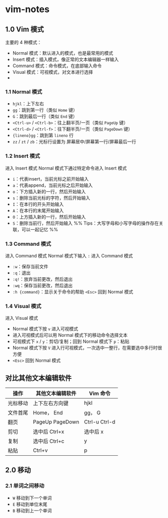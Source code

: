 # vim-notes

## 1.0 Vim 模式

主要的 4 种模式：
- Normal 模式：默认进入的模式，也是最常用的模式
- Insert 模式：插入模式，像正常的文本编辑器一样输入
- Command 模式：命令模式，在底部输入命令
- Visual 模式：可视模式，对文本进行选择
- 
### 1.1 Normal 模式

- `hjkl`：上下左右
- `gg`：跳到第一行（类似  `Home`  键）
- `G`：跳到最后一行（类似  `End`  键）
- `<Ctrl-u>` / `<Ctrl-b>`：往上翻半⻚/一⻚（类似  `PageUp`  键）
- `<Ctrl-d>` / `<Ctrl-f>`：往下翻半⻚/一⻚（类似  `PageDown`  键）
- `{lineno}gg`：跳到第  `lineno`  行
- `zz` / `zt` / `zb`：光标行设置为 屏幕居中/屏幕第一行/屏幕最后一行
###  1.2 Insert 模式

进入 Insert 模式
Normal 模式下通过特定命令进入 Insert 模式
- `i`：代表insert，当前光标之前开始输入
- `a`：代表append，当前光标之后开始输入
- `o`：下方插入新的一行，然后开始输入
- `s`：删除当前光标的字符，然后开始输入
- `I`：在本行的开头开始输入
- `A`：在本行的末尾开始输入
- `O`：上方插入新的一行，然后开始输入
- `S`：删除当前行，然后开始输入
%% Tips：大写字母和小写字母的操作存在关联，可以一起记忆 %%

### 1.3 Command 模式

进入 Command 模式
Normal 模式下输入  `:`  进入 Command 模式
- `:w`：保存当前文件
- `:q`：退出
- `:q!`：放弃当前更改，然后退出
- `:wq`：保存当前更改，然后退出
- `:h {command}`：显示关于命令的帮助
`<Esc>` 回到 Normal 模式

### 1.4 Visual 模式

进入 Visual 模式
- Normal 模式下按  `v`  进入可视模式
- 进入可视模式后可以用 Normal 模式下的移动命令选择文本
- 可视模式下  `x` / `y`：剪切/复制；回到 Normal 模式下  `p`：粘贴
- Normal 模式下按  `V`  进入行可视模式，一次选中一整行，在需要选中多行时很方便
- `<Esc>`  回到 Normal 模式
## 对比其他文本编辑软件

| 操作   | 其他文本编辑软件        | Vim 命令        |
| ---- | --------------- | ------------- |
| 光标移动 | 上下左右方向键         | hjkl          |
| 文件首尾 | Home， End       | gg， G         |
| 翻页   | PageUp PageDown | Ctrl-u Ctrl-d |
| 剪切   | 选中后 Ctrl+x      | 选中后 x         |
| 复制   | 选中后 Ctrl+c      | y             |
| 粘贴   | Ctrl+v          | p             |

## 2.0 移动

### 2.1 单词之间移动

- `W` 移动到下一个单词
- `E` 移动到单位末尾
- `B` 移动到上一个单词


